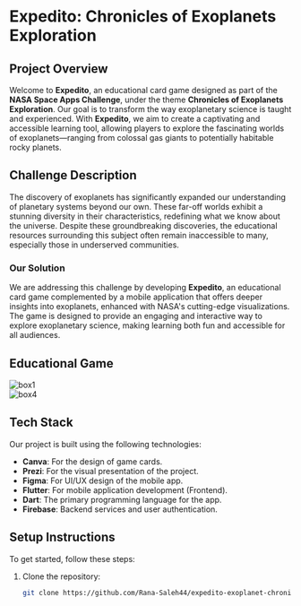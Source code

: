 # Expedito: Chronicles of Exoplanets Exploration

## Project Overview
Welcome to **Expedito**, an educational card game designed as part of the **NASA Space Apps Challenge**, under the theme **Chronicles of Exoplanets Exploration**. Our goal is to transform the way exoplanetary science is taught and experienced. With **Expedito**, we aim to create a captivating and accessible learning tool, allowing players to explore the fascinating worlds of exoplanets—ranging from colossal gas giants to potentially habitable rocky planets.

## Challenge Description
The discovery of exoplanets has significantly expanded our understanding of planetary systems beyond our own. These far-off worlds exhibit a stunning diversity in their characteristics, redefining what we know about the universe. Despite these groundbreaking discoveries, the educational resources surrounding this subject often remain inaccessible to many, especially those in underserved communities.

### Our Solution
We are addressing this challenge by developing **Expedito**, an educational card game complemented by a mobile application that offers deeper insights into exoplanets, enhanced with NASA's cutting-edge visualizations. The game is designed to provide an engaging and interactive way to explore exoplanetary science, making learning both fun and accessible for all audiences.

## Educational Game

![box1](https://github.com/user-attachments/assets/301b7311-1184-428e-a43b-8cb260fca0c7)  
![box4](https://github.com/user-attachments/assets/3f964733-4b3f-4a03-bd2d-3f16d2db821a)

## Tech Stack
Our project is built using the following technologies:
- **Canva**: For the design of game cards.
- **Prezi**: For the visual presentation of the project.
- **Figma**: For UI/UX design of the mobile app.
- **Flutter**: For mobile application development (Frontend).
- **Dart**: The primary programming language for the app.
- **Firebase**: Backend services and user authentication.

## Setup Instructions
To get started, follow these steps:

1. Clone the repository:
   ```bash
   git clone https://github.com/Rana-Saleh44/expedito-exoplanet-chronicles.git
   ```

